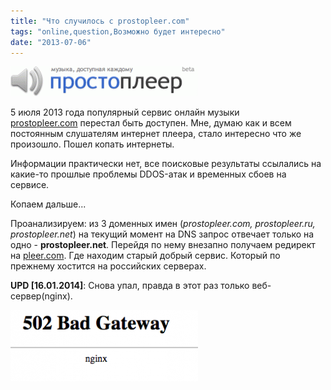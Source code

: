 ```yaml
---
title: "Что случилось с prostopleer.com"
tags: "online,question,Возможно будет интересно"
date: "2013-07-06"
---
```


![](images/prostopleer-logo-300x48.gif "prostopleer-logo")

5 июля 2013 года популярный сервис онлайн музыки [prostopleer.com](https://prostopleer.com/) перестал быть доступен. Мне, думаю как и всем постоянным слушателям интернет плеера, стало интересно что же произошло. Пошел копать интернеты.

Информации практически нет, все поисковые результаты ссылались на какие-то прошлые проблемы DDOS-атак и временных сбоев на сервисе.

Копаем дальше...

Проанализируем: из 3 доменных имен (_prostopleer.com, prostopleer.ru, prostopleer.net_) на текущий момент на DNS запрос отвечает только на одно - **prostopleer.net**. Перейдя по нему внезапно получаем редирект на [pleer.com](https://pleer.com/). Где находим старый добрый сервис. Который по прежнему хостится на российских серверах.

**UPD [16.01.2014]**: Снова упал, правда в этот раз только веб-сервер(nginx).

[![](images/Screenshot-2014-01-16-10.41.30-300x114.png "Screenshot 2014-01-16 10.41.30")](https://stepansuvorov.com/blog/wp-content/uploads/2013/07/Screenshot-2014-01-16-10.41.30.png)
